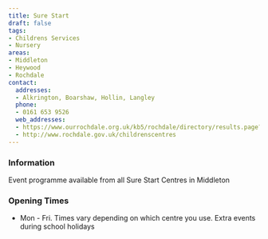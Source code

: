 ```yaml
---
title: Sure Start
draft: false
tags:
- Childrens Services
- Nursery
areas:
- Middleton
- Heywood
- Rochdale
contact:
  addresses:
  - Alkrington, Boarshaw, Hollin, Langley
  phone:
  - 0161 653 9526
  web_addresses:
  - https://www.ourrochdale.org.uk/kb5/rochdale/directory/results.page?qt=&term=Middleton%2C+Rochdale&newfamilychannel=5_6&sorttype=distance
  - http://www.rochdale.gov.uk/childrenscentres
---
```


### Information
Event programme available from all Sure Start Centres in Middleton

### Opening Times
* Mon - Fri. Times vary depending on which centre
you use. Extra events during school holidays 

